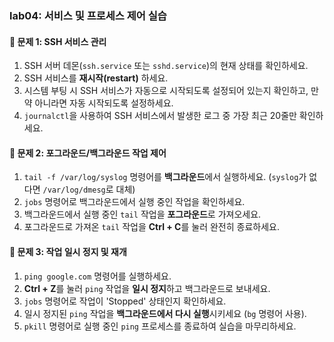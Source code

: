 ### lab04: 서비스 및 프로세스 제어 실습

#### 📝 문제 1: SSH 서비스 관리

1.  SSH 서버 데몬(`ssh.service` 또는 `sshd.service`)의 현재 상태를 확인하세요.
2.  SSH 서비스를 **재시작(restart)** 하세요.
3.  시스템 부팅 시 SSH 서비스가 자동으로 시작되도록 설정되어 있는지 확인하고, 만약 아니라면 자동 시작되도록 설정하세요.
4.  `journalctl`을 사용하여 SSH 서비스에서 발생한 로그 중 가장 최근 20줄만 확인하세요.

#### 📝 문제 2: 포그라운드/백그라운드 작업 제어

1.  `tail -f /var/log/syslog` 명령어를 **백그라운드**에서 실행하세요. (`syslog`가 없다면 `/var/log/dmesg`로 대체)
2.  `jobs` 명령어로 백그라운드에서 실행 중인 작업을 확인하세요.
3.  백그라운드에서 실행 중인 `tail` 작업을 **포그라운드**로 가져오세요.
4.  포그라운드로 가져온 `tail` 작업을 **Ctrl + C**를 눌러 완전히 종료하세요.

#### 📝 문제 3: 작업 일시 정지 및 재개

1.  `ping google.com` 명령어를 실행하세요.
2.  **Ctrl + Z**를 눌러 `ping` 작업을 **일시 정지**하고 백그라운드로 보내세요.
3.  `jobs` 명령어로 작업이 'Stopped' 상태인지 확인하세요.
4.  일시 정지된 `ping` 작업을 **백그라운드에서 다시 실행**시키세요 (`bg` 명령어 사용).
5.  `pkill` 명령어로 실행 중인 `ping` 프로세스를 종료하여 실습을 마무리하세요. 